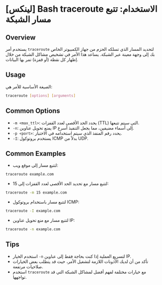 # [لينكس] Bash traceroute الاستخدام: تتبع مسار الشبكة

## Overview
يستخدم أمر `traceroute` لتحديد المسار الذي تسلكه الحزم من جهاز الكمبيوتر الخاص بك إلى وجهة معينة عبر الشبكة. يساعد هذا الأمر في تشخيص مشاكل الشبكة من خلال إظهار كل نقطة (أو قفزة) تمر بها البيانات.

## Usage
الصيغة الأساسية للأمر هي:
```bash
traceroute [options] [arguments]
```

## Common Options
- `-m <max_ttl>`: يحدد الحد الأقصى لعدد القفزات (TTL) التي سيتم تتبعها.
- `-n`: يمنع تحويل عناوين IP إلى أسماء مضيفين، مما يجعل التنفيذ أسرع.
- `-p <port>`: يحدد رقم المنفذ الذي سيتم استخدامه في الاختبار.
- `-I`: يستخدم بروتوكول ICMP بدلاً من UDP.

## Common Examples
- لتتبع مسار إلى موقع ويب:
```bash
traceroute example.com
```

- لتتبع مسار مع تحديد الحد الأقصى لعدد القفزات إلى 15:
```bash
traceroute -m 15 example.com
```

- لتتبع مسار باستخدام بروتوكول ICMP:
```bash
traceroute -I example.com
```

- لتتبع مسار مع منع تحويل عناوين IP:
```bash
traceroute -n example.com
```

## Tips
- استخدم الخيار `-n` لتسريع العملية إذا كنت بحاجة فقط إلى عناوين IP.
- تأكد من أن لديك الأذونات اللازمة لتشغيل الأمر، حيث قد يتطلب بعض الخيارات صلاحيات مرتفعة.
- استخدم `traceroute` مع خيارات مختلفة لفهم أفضل لمشاكل الشبكة التي قد تواجهها.